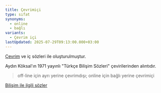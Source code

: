 ```yaml
---
title: Çevrimiçi
type: sıfat
synonyms:
  - online
  - bağlı
variants:
  - Çevrim içi
lastUpdated: 2025-07-29T09:13:00.000+03:00
---
```

[Çevrim](/sozluk/çevrim) ve iç sözleri ile oluşturulmuştur.

Aydın Köksal'ın 1971 yayınlı "Türkçe Bilişim Sözleri" çevirilerinden alıntıdır.

> off-line için ayrı yerine çevrimdışı; online için bağlı yerine çevrimiçi

[Bilişim ile ilgili sözler](/yazilar/02_bilişim)
